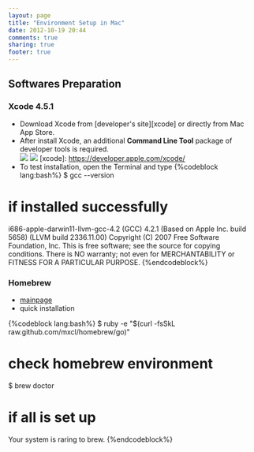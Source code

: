 ```yaml
---
layout: page
title: "Environment Setup in Mac"
date: 2012-10-19 20:44
comments: true
sharing: true
footer: true
---
```


## Softwares Preparation

### Xcode 4.5.1
* Download Xcode from [developer's site][xcode] or directly from Mac App Store.
* After install Xcode, an additional **Command Line Tool** package of developer tools is required.  
![](/note/pic/xcode_clt.png)
![](/note/pic/xcode_dev.png)
[xcode]: https://developer.apple.com/xcode/
* To test installation, open the Terminal and type
{%codeblock lang:bash%}
$ gcc --version
# if installed successfully
i686-apple-darwin11-llvm-gcc-4.2 (GCC) 4.2.1 (Based on Apple Inc. build 5658) (LLVM build 2336.11.00)
Copyright (C) 2007 Free Software Foundation, Inc.
This is free software; see the source for copying conditions.  There is NO
warranty; not even for MERCHANTABILITY or FITNESS FOR A PARTICULAR PURPOSE.
{%endcodeblock%}


### Homebrew
* [mainpage][homebrew]
* quick installation

{%codeblock lang:bash%}
$ ruby -e "$(curl -fsSkL raw.github.com/mxcl/homebrew/go)"
# check homebrew environment
$ brew doctor
# if all is set up
Your system is raring to brew.
{%endcodeblock%}

[homebrew]: http://mxcl.github.com/homebrew/

